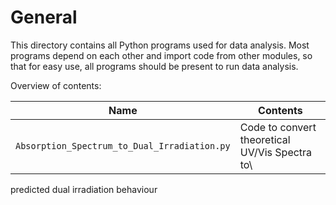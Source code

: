 # General

This directory contains all Python programs used for data analysis. Most programs depend on each other and import code from other modules, so that for easy use, all programs should be present to run data analysis.

Overview of contents:

Name | Contents
--- | ---
`Absorption_Spectrum_to_Dual_Irradiation.py` | Code to convert theoretical UV/Vis Spectra to\
predicted dual irradiation behaviour